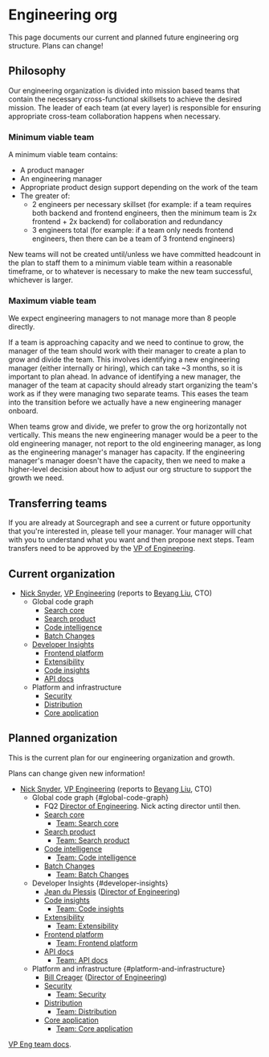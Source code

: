 # Engineering org

This page documents our current and planned future engineering org structure. Plans can change!

## Philosophy

Our engineering organization is divided into mission based teams that contain the necessary cross-functional skillsets to achieve the desired mission. The leader of each team (at every layer) is responsible for ensuring appropriate cross-team collaboration happens when necessary.

### Minimum viable team

A minimum viable team contains:

- A product manager
- An engineering manager
- Appropriate product design support depending on the work of the team
- The greater of:
  - 2 engineers per necessary skillset (for example: if a team requires both backend and frontend engineers, then the minimum team is 2x frontend + 2x backend) for collaboration and redundancy
  - 3 engineers total (for example: if a team only needs frontend engineers, then there can be a team of 3 frontend engineers)

New teams will not be created until/unless we have committed headcount in the plan to staff them to a minimum viable team within a reasonable timeframe, or to whatever is necessary to make the new team successful, whichever is larger.

### Maximum viable team

We expect engineering managers to not manage more than 8 people directly.

If a team is approaching capacity and we need to continue to grow, the manager of the team should work with their manager to create a plan to grow and divide the team. This involves identifying a new engineering manager (either internally or hiring), which can take ~3 months, so it is important to plan ahead. In advance of identifying a new manager, the manager of the team at capacity should already start organizing the team's work as if they were managing two separate teams. This eases the team into the transition before we actually have a new engineering manager onboard.

When teams grow and divide, we prefer to grow the org horizontally not vertically. This means the new engineering manager would be a peer to the old engineering manager, not report to the old engineering manager, as long as the engineering manager's manager has capacity. If the engineering manager's manager doesn't have the capacity, then we need to make a higher-level decision about how to adjust our org structure to support the growth we need.

## Transferring teams

If you are already at Sourcegraph and see a current or future opportunity that you're interested in, please tell your manager. Your manager will chat with you to understand what you want and then propose next steps. Team transfers need to be approved by the [VP of Engineering](roles.md#vp-engineering).

## Current organization

- [Nick Snyder](index.md#nick-snyder-he-him), [VP Engineering](../../handbook/engineering/roles.md#vp-engineering) (reports to [Beyang Liu](index.md#beyang-liu), CTO)
    - Global code graph
        - [Search core](../../handbook/engineering/search/core.md)
        - [Search product](../../handbook/engineering/search/product.md)
        - [Code intelligence](../../handbook/engineering/code-intelligence/index.md)
        - [Batch Changes](../../handbook/engineering/batch-changes/index.md)
    - [Developer Insights](../../handbook/engineering/developer-insights/index.md)
        - [Frontend platform](../../handbook/engineering/developer-insights/frontend-platform/index.md)
        - [Extensibility](../../handbook/engineering/developer-insights/extensibility/index.md)
        - [Code insights](../../handbook/engineering/developer-insights/code-insights/index.md)
        - [API docs](../../handbook/engineering/developer-insights/api-docs/index.md)
    - Platform and infrastructure
        - [Security](../../handbook/engineering/security/index.md)
        - [Distribution](../../handbook/engineering/distribution/index.md)
        - [Core application](../../handbook/engineering/core-application/index.md)

## Planned organization

This is the current plan for our engineering organization and growth.

Plans can change given new information!

- [Nick Snyder](../company/team/index.md#nick-snyder-he-him), [VP Engineering](roles.md#vp-engineering) (reports to [Beyang Liu](index.md#beyang-liu), CTO)
    - Global code graph {#global-code-graph}
        - FQ2 [Director of Engineering](https://boards.greenhouse.io/sourcegraph91/jobs/4005231004). Nick acting director until then.
        - [Search core](search/core.md)
            - [Team: Search core](search/core.md#search-core-eng)
        - [Search product](search/product.md)
            - [Team: Search product](search/product.md#search-product-eng)
        - [Code intelligence](code-intelligence/index.md)
            - [Team: Code intelligence](code-intelligence/index.md#code-intelligence-eng)
        - [Batch Changes](batch-changes/index.md)
            - [Team: Batch Changes](batch-changes/index.md#batch-changes-eng)
    - Developer Insights {#developer-insights}
        - [Jean du Plessis](../company/team/index.md#jean-du-plessis-he-him) ([Director of Engineering](roles.md#director-of-engineering))
        - [Code insights](developer-insights/code-insights/index.md)
            - [Team: Code insights](developer-insights/code-insights/index.md#code-insights-eng)
        - [Extensibility](developer-insights/extensibility/index.md)
            - [Team: Extensibility](developer-insights/extensibility/index.md#extensibility-eng)
        - [Frontend platform](developer-insights/frontend-platform/index.md)
            - [Team: Frontend platform](developer-insights/frontend-platform/index.md#frontend-platform-eng)
        - [API docs](developer-insights/api-docs/index.md)
            - [Team: API docs](developer-insights/api-docs/index.md#api-docs-eng)
    - Platform and infrastructure {#platform-and-infrastructure}
        - [Bill Creager](../company/team/index.md#bill-creager) ([Director of Engineering](roles.md#director-of-engineering))
        - [Security](security/index.md)
            - [Team: Security](security/index.md#security-eng)
        - [Distribution](distribution/index.md)
            - [Team: Distribution](distribution/index.md#distribution-eng)
        - [Core application](core-application/index.md)
            - [Team: Core application](core-application/index.md#core-application-eng)

[VP Eng team docs](vpe/index.md).

<script>
// This script injects the org chart content into each section of this page that links to a team page.
// It is similar to the script used to compile the goals in ../goals/index.md.

async function getPageOrgList(pageUrl) {
	const sectionId = pageUrl.replace(/^.*#/, '')

	const resp = await fetch(pageUrl)
	const doc = new DOMParser().parseFromString(await resp.text(), "text/html")
	const section = doc.getElementById(sectionId)
	if (!section) {
		const error = document.createElement('p')
		error.innerText = `Error generating org chart: page at ${pageUrl} has no section with ID ${sectionId}.`
		return error
	}
    return section.parentNode
}

const teamAnchors = Array.from(document.querySelectorAll('a')).filter(a => a.innerText.startsWith('Team: '))
Promise.all(
	teamAnchors.map(async a => ({
		anchor: a,
		content: await getPageOrgList(a.href),
	}))
).then(data => {
	for (const {anchor, content} of data) {
        // Replace the parent node list item
        anchor.parentNode.replaceWith(content)
	}
})
</script>
